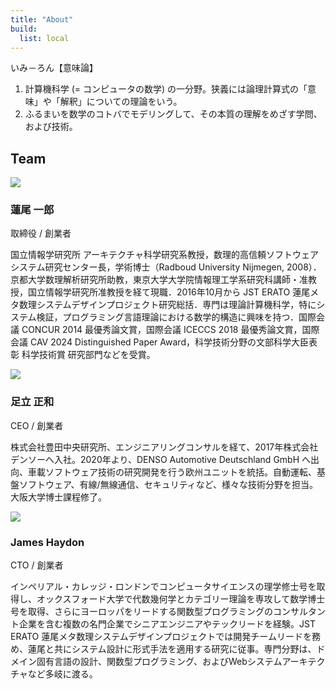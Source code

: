 ```yaml
---
title: "About"
build:
  list: local
---
```


いみ－ろん【意味論】
<ol>
  <li>計算機科学 (= コンピュータの数学) の一分野。狭義には論理計算式の「意味」や「解釈」についての理論をいう。
  <li>ふるまいを数学のコトバでモデリングして、その本質の理解をめざす学問、および技術。
</ol>

## Team

<div class="team-member">
  <div class="photo">
    <img src="/images/ichiro.jpg" />
  </div>
  <div class="details">
    <h3 class="name">蓮尾 一郎</h2>
    <p class="position">取締役 / 創業者</p>
    <p>
    国立情報学研究所 アーキテクチャ科学研究系教授，数理的高信頼ソフトウェアシステム研究センター長，学術博士（Radboud University Nijmegen, 2008）．京都大学数理解析研究所助教，東京大学大学院情報理工学系研究科講師・准教授，国立情報学研究所准教授を経て現職．2016年10月から JST ERATO 蓮尾メタ数理システムデザインプロジェクト研究総括．専門は理論計算機科学，特にシステム検証，プログラミング言語理論における数学的構造に興味を持つ．国際会議 CONCUR 2014 最優秀論文賞，国際会議 ICECCS 2018 最優秀論文賞，国際会議 CAV 2024 Distinguished Paper Award，科学技術分野の文部科学大臣表彰 科学技術賞 研究部門などを受賞。
    </p>
  </div>
</div>

<div class="team-member">
  <div class="photo">
    <img src="/images/masa.jpg"/>
  </div>
  <div class="details">
    <h3 class="name">足立 正和</h2>
    <p class="position">CEO / 創業者</p>
    <p>
    株式会社豊田中央研究所、エンジニアリングコンサルを経て、2017年株式会社デンソーへ入社。2020年より、DENSO Automotive Deutschland GmbH へ出向、車載ソフトウェア技術の研究開発を行う欧州ユニットを統括。自動運転、基盤ソフトウェア、有線/無線通信、セキュリティなど、様々な技術分野を担当。大阪大学博士課程修了。
    </p>
  </div>
</div>

<div class="team-member">
  <div class="photo">
    <img src="/images/james.jpg"/>
  </div>
  <div class="details">
    <h3 class="name">James Haydon</h2>
    <p class="position">CTO / 創業者</p>
    <p>
    インペリアル・カレッジ・ロンドンでコンピュータサイエンスの理学修士号を取得し、オックスフォード大学で代数幾何学とカテゴリー理論を専攻して数学博士号を取得、さらにヨーロッパをリードする関数型プログラミングのコンサルタント企業を含む複数の名門企業でシニアエンジニアやテックリードを経験。JST ERATO 蓮尾メタ数理システムデザインプロジェクトでは開発チームリードを務め、蓮尾と共にシステム設計に形式手法を適用する研究に従事。専門分野は、ドメイン固有言語の設計、関数型プログラミング、およびWebシステムアーキテクチャなど多岐に渡る。
    </p>
  </div>
</div>
